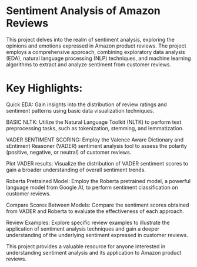 # Sentiment Analysis of Amazon Reviews

This project delves into the realm of sentiment analysis, exploring the opinions and emotions expressed in Amazon product reviews. The project employs a comprehensive approach, combining exploratory data analysis (EDA), natural language processing (NLP) techniques, and machine learning algorithms to extract and analyze sentiment from customer reviews.

# Key Highlights:

Quick EDA: Gain insights into the distribution of review ratings and sentiment patterns using basic data visualization techniques.

BASIC NLTK: Utilize the Natural Language Toolkit (NLTK) to perform text preprocessing tasks, such as tokenization, stemming, and lemmatization.

VADER SENTIMENT SCORING: Employ the Valence Aware Dictionary and sEntiment Reasoner (VADER) sentiment analysis tool to assess the polarity (positive, negative, or neutral) of customer reviews.

Plot VADER results: Visualize the distribution of VADER sentiment scores to gain a broader understanding of overall sentiment trends.

Roberta Pretrained Model: Employ the Roberta pretrained model, a powerful language model from Google AI, to perform sentiment classification on customer reviews.

Compare Scores Between Models: Compare the sentiment scores obtained from VADER and Roberta to evaluate the effectiveness of each approach.

Review Examples: Explore specific review examples to illustrate the application of sentiment analysis techniques and gain a deeper understanding of the underlying sentiment expressed in customer reviews.



This project provides a valuable resource for anyone interested in understanding sentiment analysis and its application to Amazon product reviews.
